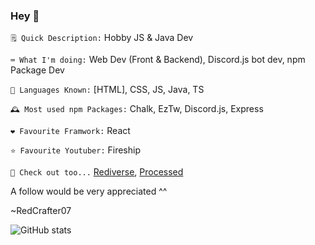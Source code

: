 ### Hey 👋
`🗒️ Quick Description:` Hobby JS & Java Dev

`⌨️ What I'm doing:` Web Dev (Front & Backend), Discord.js bot dev, npm Package Dev

`🤔 Languages Known:` \[HTML\], CSS, JS, Java, TS

`🕰️ Most used npm Packages:` Chalk, EzTw, Discord.js, Express

`❤️ Favourite Framwork:` React

`⭐ Favourite Youtuber:` Fireship

`👀 Check out too...` [Rediverse](https://github.com/Rediverse), [Processed](https://github.com/ProcessedMod)


A follow would be very appreciated ^^

~RedCrafter07

![GitHub stats](https://github-readme-stats.vercel.app/api?username=RedCrafter07&show_icons=true&theme=calm)

